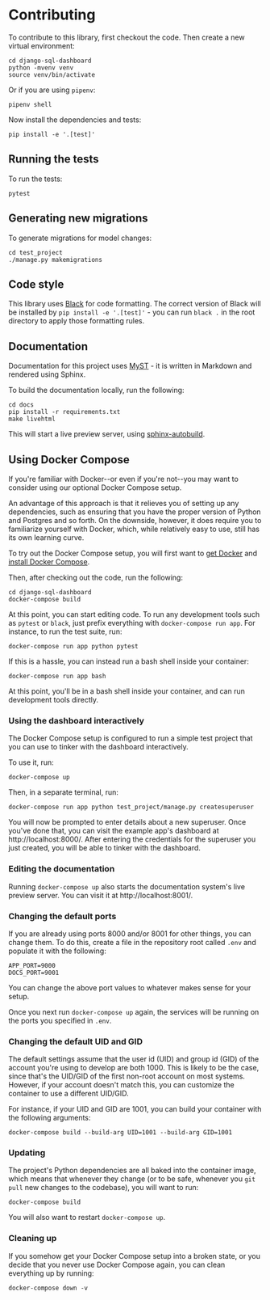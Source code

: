# Contributing

To contribute to this library, first checkout the code. Then create a new virtual environment:

    cd django-sql-dashboard
    python -mvenv venv
    source venv/bin/activate

Or if you are using `pipenv`:

    pipenv shell

Now install the dependencies and tests:

    pip install -e '.[test]'

## Running the tests

To run the tests:

    pytest

## Generating new migrations

To generate migrations for model changes:

    cd test_project
    ./manage.py makemigrations

## Code style

This library uses [Black](https://github.com/psf/black) for code formatting. The correct version of Black will be installed by `pip install -e '.[test]'` - you can run `black .` in the root directory to apply those formatting rules.

## Documentation

Documentation for this project uses [MyST](https://myst-parser.readthedocs.io/) - it is written in Markdown and rendered using Sphinx.

To build the documentation locally, run the following:

    cd docs
    pip install -r requirements.txt
    make livehtml

This will start a live preview server, using [sphinx-autobuild](https://pypi.org/project/sphinx-autobuild/).

## Using Docker Compose

If you're familiar with Docker--or even if you're not--you may want to consider using our optional Docker Compose setup.

An advantage of this approach is that it relieves you of setting up any dependencies, such as ensuring that you have the proper version of Python and Postgres and so forth.  On the downside, however, it does require you to familiarize yourself with Docker, which, while relatively easy to use, still has its own learning curve.

To try out the Docker Compose setup, you will first want to [get Docker][] and [install Docker Compose][].

Then, after checking out the code, run the following:

```
cd django-sql-dashboard
docker-compose build
```

At this point, you can start editing code.  To run any development tools such as `pytest` or `black`, just prefix everything with `docker-compose run app`.  For instance, to run the test suite, run:

```
docker-compose run app python pytest
```

If this is a hassle, you can instead run a bash shell inside your container:

```
docker-compose run app bash
```

At this point, you'll be in a bash shell inside your container, and can run development tools directly.

[get Docker]: https://docs.docker.com/get-docker/
[install Docker Compose]: https://docs.docker.com/compose/install/

### Using the dashboard interactively

The Docker Compose setup is configured to run a simple test project that you can use to tinker with the dashboard interactively.

To use it, run:

```
docker-compose up
```

Then, in a separate terminal, run:

```
docker-compose run app python test_project/manage.py createsuperuser
```

You will now be prompted to enter details about a new superuser. Once you've done that, you can visit the example app's dashboard at http://localhost:8000/.  After entering the credentials for the superuser you just created, you will be able to tinker with the dashboard.

### Editing the documentation

Running `docker-compose up` also starts the documentation system's live preview server.  You can visit it at http://localhost:8001/.

### Changing the default ports

If you are already using ports 8000 and/or 8001 for other things, you can change them.  To do this, create a file in the repository root called `.env` and populate it with the following:

```
APP_PORT=9000
DOCS_PORT=9001
```

You can change the above port values to whatever makes sense for your setup.

Once you next run `docker-compose up` again, the services will be running on the ports you specified in `.env`.

### Changing the default UID and GID

The default settings assume that the user id (UID) and group id (GID) of the account you're using to develop are both 1000.  This is likely to be the case, since that's the UID/GID of the first non-root account on most systems.  However, if your account doesn't match this, you can customize the container to use a different UID/GID.

For instance, if your UID and GID are 1001, you can build your container with the following arguments:

```
docker-compose build --build-arg UID=1001 --build-arg GID=1001
```

### Updating

The project's Python dependencies are all baked into the container image, which means that whenever they change (or to be safe, whenever you `git pull` new changes to the codebase), you will want to run:

```
docker-compose build
```

You will also want to restart `docker-compose up`.

### Cleaning up

If you somehow get your Docker Compose setup into a broken state, or you decide that you never use Docker Compose again, you can clean everything up by running:

```
docker-compose down -v
```
